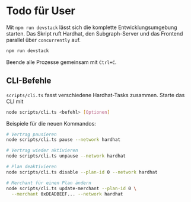 # Todo für User

Mit `npm run devstack` lässt sich die komplette Entwicklungsumgebung starten. Das Skript ruft Hardhat, den Subgraph-Server und das Frontend parallel über `concurrently` auf.

```bash
npm run devstack
```

Beende alle Prozesse gemeinsam mit `Ctrl+C`.

## CLI-Befehle

`scripts/cli.ts` fasst verschiedene Hardhat-Tasks zusammen. Starte das CLI mit

```bash
node scripts/cli.ts <befehl> [Optionen]
```

Beispiele für die neuen Kommandos:

```bash
# Vertrag pausieren
node scripts/cli.ts pause --network hardhat

# Vertrag wieder aktivieren
node scripts/cli.ts unpause --network hardhat

# Plan deaktivieren
node scripts/cli.ts disable --plan-id 0 --network hardhat

# Merchant für einen Plan ändern
node scripts/cli.ts update-merchant --plan-id 0 \
  --merchant 0xDEADBEEF... --network hardhat
```
